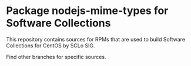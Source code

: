 # Package nodejs-mime-types for Software Collections

This repository contains sources for RPMs that are used
to build Software Collections for CentOS by SCLo SIG.

Find other branches for specific sources.
